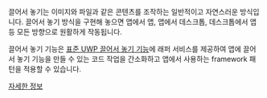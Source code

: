 ﻿끌어서 놓기는 이미지와 파일과 같은 콘텐츠를 조작하는 일반적이고 자연스러운 방식입니다. 끌어서 놓기 방식을 구현해 놓으면 앱에서 앱, 앱에서 데스크톱, 데스크톱에서 앱 등 모든 방향으로 원활하게 작동됩니다.

끌어서 놓기 기능은 [표준 UWP 끌어서 놓기 기능](https://docs.microsoft.com/en-us/windows/uwp/app-to-app/drag-and-drop)에 래퍼 서비스를 제공하여 앱에 끌어서 놓기 기능을 만들 수 있는 코드 작업을 간소화하고 앱에서 사용하는 framework 패턴을 적용할 수 있습니다.

[자세한 정보](https://github.com/Microsoft/WindowsTemplateStudio/blob/dev/docs/features/drag-and-drop.md)
